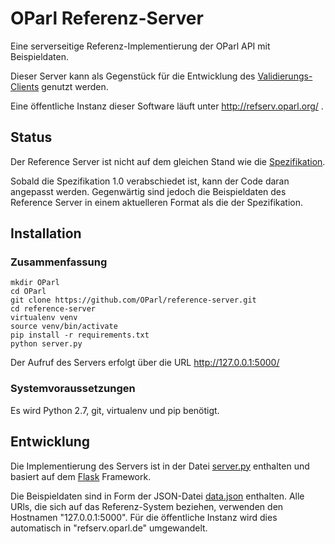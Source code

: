 OParl Referenz-Server
=====================

Eine serverseitige Referenz-Implementierung der OParl API mit Beispieldaten.

Dieser Server kann als Gegenstück für die Entwicklung des [Validierungs-Clients](https://github.com/OParl/validator) genutzt werden.

Eine öffentliche Instanz dieser Software läuft unter http://refserv.oparl.org/ .

## Status

Der Reference Server ist nicht auf dem gleichen Stand wie die [Spezifikation](https://github.com/OParl/specs).

Sobald die Spezifikation 1.0 verabschiedet ist, kann der Code daran angepasst werden. Gegenwärtig sind jedoch die Beispieldaten des Reference Server in einem aktuelleren Format als die der Spezifikation.

## Installation

### Zusammenfassung

	mkdir OParl
	cd OParl
    git clone https://github.com/OParl/reference-server.git
    cd reference-server
    virtualenv venv
    source venv/bin/activate
    pip install -r requirements.txt
    python server.py

Der Aufruf des Servers erfolgt über die URL http://127.0.0.1:5000/

### Systemvoraussetzungen

Es wird Python 2.7, git, virtualenv und pip benötigt.

## Entwicklung

Die Implementierung des Servers ist in der Datei [server.py](https://github.com/OParl/reference-server/blob/master/server.py) enthalten und basiert auf dem [Flask](http://flask.pocoo.org/) Framework.

Die Beispieldaten sind in Form der JSON-Datei [data.json](https://github.com/OParl/reference-server/blob/master/data.json) enthalten. Alle URls, die sich auf das Referenz-System beziehen, verwenden den Hostnamen "127.0.0.1:5000". Für die öffentliche Instanz wird dies automatisch in "refserv.oparl.de" umgewandelt.
